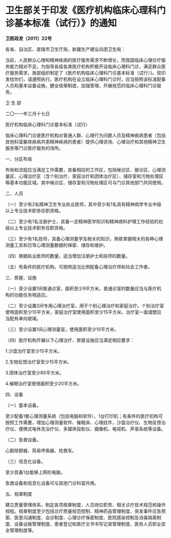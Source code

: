 # 卫生部关于印发《医疗机构临床心理科门诊基本标准（试行）》的通知

**卫医政发〔2011〕22号**

各省、自治区、直辖市卫生厅局，新疆生产建设兵团卫生局：

当前，人民群众心理和精神疾病的医疗服务需求不断增长，而我国临床心理诊疗服务能力相对不足。为指导各级各类医疗机构积极开设临床心理科门诊，满足群众医疗服务需求，我部组织制定了《医疗机构临床心理科门诊基本标准（试行）》。现印发给你们，请遵照执行。医疗机构在设立临床心理科门诊时，应当按照该标准配备人员和基本设备设施，健全规章制度，加强管理，开展规范的临床心理科门诊服务。

卫 生 部

二〇一一年三月十七日

医疗机构临床心理科门诊基本标准（试行）

临床心理科门诊是医疗机构对普通人群、心理行为问题人员及精神疾病患者（包括其他科室躯体疾病共患精神疾病的患者）提供心理咨询、心理治疗和其他精神卫生服务等门诊医疗服务的场所。

一、分区布局

布局和流程应当满足工作需要，具备相应的工作区，包括候诊区、接诊区、心理测量区、心理治疗区（含个别治疗、家庭治疗和团体治疗区）、储存室和污物处理区等基本功能区域。其中候诊区、储存室和污物处理区可与门诊其他部门共同使用。

二、人员

（一）至少有2名精神卫生专业执业医师，其中至少有1名具有精神病学专业中级以上专业技术职务任职资格。

（二）至少有1名注册护士，具备一定精神医学知识和精神病科护理工作经验的初级以上专业技术职务任职资格。

（三）至少有1名技师，具备心理测量学及相关的知识，熟练掌握相关的各种心理测量工具和日常心理测量数据的保密、储存和维护。

（四）根据执业医师的数量，适当增加注册护士和技师的数量。

（五）有条件的医疗机构，可按照适当比例配备心理治疗师和社会工作者。

三、房屋、设施

（一）至少设置1间普通诊室，面积至少9平方米。普通诊室的数量应当与医疗机构的功能任务相适应。

（二）至少设置2间专用心理治疗室，用于个别心理治疗和家庭治疗。个别治疗室使用面积至少10平方米，家庭治疗室使用面积至少15平方米。治疗室一面墙壁应当配有单向玻璃。

（三）至少设置1间心理测量室，使用面积至少10平方米。

（四）医疗机构开展以下心理治疗，房屋设施应当满足相应要求：

1.沙盘治疗室至少15平方米。

2.生物反馈治疗室至少15平方米。

3.团体治疗室至少60平方米。

4.催眠治疗室使用面积至少20平方米。

四、设备

（一）基本设备。

至少配备1套心理测量系统（包括电脑和软件）、1台打印机；有条件的医疗机构可按照工作需要，增加心理测量软件、催眠床、心理挂件，沙盘治疗仪、生物反馈治疗仪、便携式电休克治疗仪、多媒体投影仪、摄像机、电视机、声录系统等设备。

（二）急救设备。

心脏除颤器、简易呼吸器、抢救车。

（三）信息化设备。

至少具备1台能够上网的电脑。

急救设备和信息化设备可与其他门诊科室共用。

五、规章制度

建立质量管理体系，制定各项规章制度、人员岗位职责、相关诊疗技术规范和操作规程。规章制度至少包括诊疗质量规范控制、精神药品管理制度、突发事件应急预案、医患沟通制度、会诊制度、心理诊疗保密制度、医院感染控制及消毒隔离制度、设备设施管理制度、患者登记和医疗文书书写记录管理制度、医务人员职业安全管理制度等。
